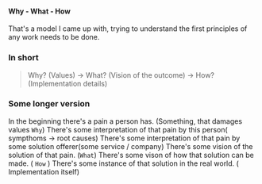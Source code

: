 #### Why -  What - How 

That's a model I came up with, trying to understand the first principles of any work needs to be done.

### In short
> Why? (Values) →   What? (Vision of the outcome) → How? (Implementation details)


### Some longer version

In the beginning there's a pain a person has. (Something, that damages values `Why`)
There's some interpretation of that pain by this person( sympthoms → root causes)
There's some interpretation of that pain by some solution offerer(some service / company)
There's some vision of the solution of that pain. (`What`)
There's some vison of how that solution can be made. ( `How` )
There's some instance of that solution in the real world. ( Implementation itself)

